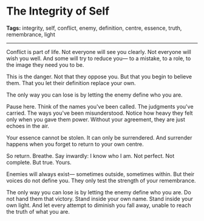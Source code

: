 # The Integrity of Self

**Tags:** integrity, self, conflict, enemy, definition, centre, essence, truth, remembrance, light

---

Conflict is part of life.
Not everyone will see you clearly.
Not everyone will wish you well.
And some will try to reduce you—
to a mistake,
to a role,
to the image they need you to be.

This is the danger.
Not that they oppose you.
But that you begin to believe them.
That you let their definition
replace your own.

The only way you can lose
is by letting the enemy define who you are.

Pause here.
Think of the names you've been called.
The judgments you've carried.
The ways you've been misunderstood.
Notice how heavy they felt
only when you gave them power.
Without your agreement,
they are just echoes in the air.

Your essence cannot be stolen.
It can only be surrendered.
And surrender happens
when you forget to return to your own centre.

So return.
Breathe.
Say inwardly: I know who I am.
Not perfect.
Not complete.
But true.
Yours.

Enemies will always exist—
sometimes outside,
sometimes within.
But their voices do not define you.
They only test the strength
of your remembrance.

The only way you can lose
is by letting the enemy define who you are.
Do not hand them that victory.
Stand inside your own name.
Stand inside your own light.
And let every attempt to diminish you
fall away,
unable to reach the truth of what you are.
